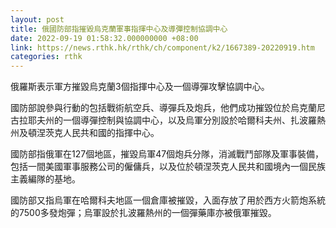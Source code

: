 ```yaml
---
layout: post
title: 俄國防部指摧毀烏克蘭軍事指揮中心及導彈控制協調中心
date: 2022-09-19 01:58:32.000000000 +08:00
link: https://news.rthk.hk/rthk/ch/component/k2/1667389-20220919.htm
categories: rthk
---
```


俄羅斯表示軍方摧毀烏克蘭3個指揮中心及一個導彈攻擊協調中心。

國防部說參與行動的包括戰術航空兵、導彈兵及炮兵，他們成功摧毀位於烏克蘭尼古拉耶夫州的一個導彈控制與協調中心，以及烏軍分別設於哈爾科夫州、扎波羅熱州及頓涅茨克人民共和國的指揮中心。

國防部指俄軍在127個地區，摧毀烏軍47個炮兵分隊，消滅戰鬥部隊及軍事裝備，包括一間美國軍事服務公司的僱傭兵，以及位於頓涅茨克人民共和國境內一個民族主義編隊的基地。

國防部又指烏軍在哈爾科夫地區一個倉庫被摧毀，入面存放了用於西方火箭炮系統的7500多發炮彈；烏軍設於扎波羅熱州的一個彈藥庫亦被俄軍摧毀。

